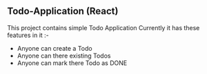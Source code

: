## Todo-Application (React)
This project contains simple Todo Application
Currently it has these features in it :-

- Anyone can create a Todo
- Anyone can there existing Todos
- Anyone can mark there Todo as DONE